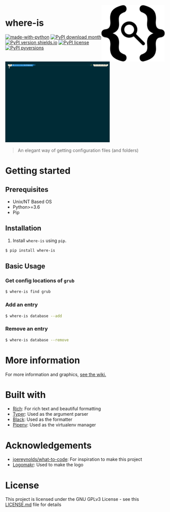 <img src="https://github.com/what-to-code-complete/where-is/raw/master/other/logo.png" align="right" width="200" height="178" alt="Logo"/>

# where-is
[![made-with-python](https://img.shields.io/badge/Made%20with-Python-1f425f.svg)](https://www.python.org/)
[![PyPI download month](https://img.shields.io/pypi/dm/where-is.svg)](https://pypi.python.org/pypi/where-is/)
[![PyPI version shields.io](https://img.shields.io/pypi/v/where-is.svg)](https://pypi.python.org/pypi/where-is/)
[![PyPI license](https://img.shields.io/pypi/l/where-is.svg)](https://pypi.python.org/pypi/where-is/)
[![PyPI pyversions](https://img.shields.io/pypi/pyversions/where-is.svg)](https://pypi.python.org/pypi/where-is/)
<p float="left">
  <img src="https://raw.githubusercontent.com/what-to-code-complete/where-is/master/other/find.gif" width="330" height="255"/>
</p>
                                    
> An elegant way of getting configuration files (and folders)


# Getting started
## Prerequisites
- Unix/NT Based OS
- Python>=3.6
- Pip

## Installation
1. Install `where-is` using `pip`.

```bash
$ pip install where-is
```

## Basic Usage
### Get config locations of `grub`
```bash
$ where-is find grub
```
### Add an entry
```bash
$ where-is database --add
```
### Remove an entry
```bash
$ where-is database --remove
```

# More information
For more information and graphics, [see the wiki.](https://github.com/what-to-code-complete/where-is/wiki)

# Built with
- [Rich](https://github.com/willmcgugan/rich): For rich text and beautiful formatting
- [Typer](https://github.com/tiangolo/typer): Used as the argument parser
- [Black](https://github.com/psf/black): Used as the formatter
- [Pipenv](https://github.com/pypa/pipenv): Used as the virtualenv manager

# Acknowledgements
- [joereynolds/what-to-code](https://github.com/joereynolds/what-to-code): For inspiration to make this project
- [Logomakr](https://logomakr.com/): Used to make the logo

# License
This project is licensed under the GNU GPLv3 License - see this [LICENSE.md](https://raw.githubusercontent.com/what-to-code-complete/where-is/master/LICENSE) file for details
